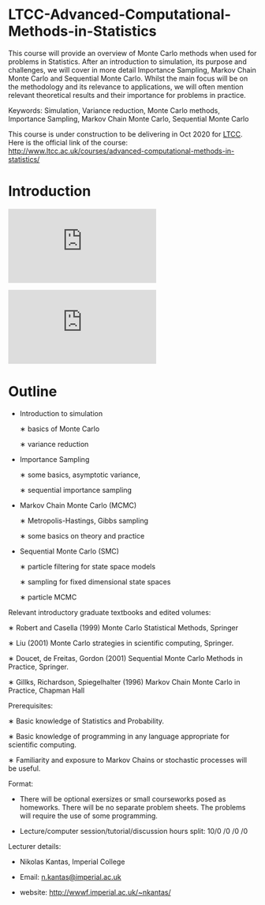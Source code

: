 # LTCC-Advanced-Computational-Methods-in-Statistics
This course will provide an overview of Monte Carlo methods when used for problems in Statistics. After an introduction to simulation, its purpose and challenges, we will cover in more detail Importance Sampling, Markov Chain Monte Carlo and Sequential Monte Carlo. Whilst the main focus will be on the methodology and its relevance to applications, we will often mention relevant theoretical results and their importance for problems in practice. 

Keywords: Simulation, Variance reduction, Monte Carlo methods, Importance Sampling, Markov Chain Monte Carlo, Sequential Monte Carlo

This course is under construction to be delivering in Oct 2020 for [LTCC](http://www.ltcc.ac.uk/). Here is the official link of the course: http://www.ltcc.ac.uk/courses/advanced-computational-methods-in-statistics/

# Introduction


![basics of Monte Carlo](http://wwwf.imperial.ac.uk/~nkantas/slides1.pdf "link to slides 1")

<embed src="http://wwwf.imperial.ac.uk/~nkantas/slides1.pdf" type="application/pdf">


# Outline

* Introduction to simulation
  
  ∗ basics of Monte Carlo 
  
  ∗ variance reduction

* Importance Sampling
  
  ∗ some basics, asymptotic variance, 
  
  ∗ sequential importance sampling

* Markov Chain Monte Carlo (MCMC)
  
  ∗ Metropolis-Hastings, Gibbs sampling 
  
  ∗ some basics on theory and practice 

* Sequential Monte Carlo (SMC)
  
  ∗ particle filtering for state space models
  
  ∗ sampling for fixed dimensional state spaces
  
  ∗ particle MCMC
  
Relevant introductory graduate textbooks and edited volumes:

  ∗ Robert and Casella (1999) Monte Carlo Statistical Methods, Springer 
  
  ∗ Liu (2001) Monte Carlo strategies in scientific computing, Springer.
  
  ∗ Doucet, de Freitas, Gordon (2001) Sequential Monte Carlo Methods in Practice, Springer.
  
  ∗ Gillks, Richardson, Spiegelhalter (1996) Markov Chain Monte Carlo in Practice, Chapman Hall

Prerequisites: 

  ∗ Basic knowledge of Statistics and Probability. 
  
  ∗ Basic knowledge of programming in any language appropriate for scientific computing.
  
  ∗ Familiarity and exposure to Markov Chains or stochastic processes will be useful.

Format:

  * There will be optional exersizes or small courseworks posed as homeworks. There will be no separate problem sheets. The problems will require the use of some programming.

*  Lecture/computer session/tutorial/discussion hours split: 10/0 /0 /0 /0

Lecturer details:

  * Nikolas Kantas, Imperial College
 
  * Email: n.kantas@imperial.ac.uk

  * website: http://wwwf.imperial.ac.uk/~nkantas/

